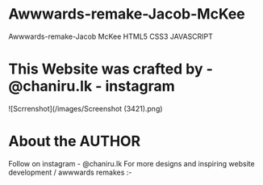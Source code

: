 # Awwwards-remake-Jacob-McKee
Awwwards-remake-Jacob McKee HTML5 CSS3 JAVASCRIPT


# This Website was crafted by - @chaniru.lk - instagram

![Scrrenshot](/images/Screenshot (3421).png)

# About the AUTHOR

Follow on instagram - @chaniru.lk 
For more designs and inspiring website development /
awwwards remakes :-
